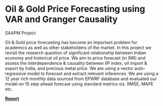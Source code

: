 # Oil & Gold Price Forecasting using VAR and Granger Causality
SAAPM Project

Oil & Gold price forecasting has become an important problem
for academics as well as other stakeholders of the market. In this
project we revisit the research question of significant relationship
between Indian economy and historical oil price. We aim to price
forecast (in INR) and assess the interdependence & causality between IIP index, oil import & export by India, and precious metal
price. We are using a vector auto-regressive model to forecast and
extract relevant inferences. We are using a 12 year rich monthly
data sourced from EPWRF database and evaluated our model on
15 step ahead forecast using standard metrics viz. RMSE, MAPE
etc.

**[Report](https://github.com/vntkumar8/refactored-bassoon/blob/main/Oil_Gold_Price_Forecasting.pdf)**
